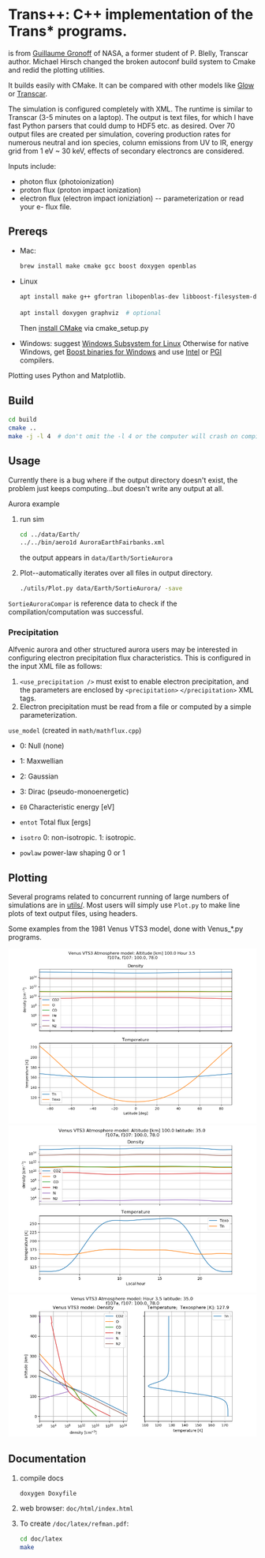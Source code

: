 # Trans++: C++ implementation of the Trans* programs.

is from [Guillaume Gronoff](https://scholar.google.com/citations?user=e2RfvmYAAAAJ) of NASA, a former student of P. Blelly, Transcar author.
Michael Hirsch changed the broken autoconf build system to Cmake and redid the plotting utilities.


It builds easily with CMake.
It can be compared with other models like
[Glow](https://www.github.com/scivision/glowaurora) or
[Transcar](https://www.github.com/scivision/transcar).

The simulation is configured completely with XML.
The runtime is similar to Transcar (3-5 minutes on a laptop).
The output is text files, for which I have fast Python parsers that could dump to HDF5 etc. as desired.
Over 70 output files are created per simulation, covering production rates for numerous neutral and ion species, column emissions from UV to IR, energy grid from 1 eV ~ 30 keV, effects of secondary electroncs are considered.

Inputs include:
* photon flux (photoionization)
* proton flux (proton impact ionization)
* electron flux (electron impact ioniziation) -- parameterization or read your e- flux file.


## Prereqs

* Mac:

    ```sh
    brew install make cmake gcc boost doxygen openblas
    ```
* Linux

    ```sh
    apt install make g++ gfortran libopenblas-dev libboost-filesystem-dev libboost-regex-dev

    apt install doxygen graphviz  # optional
    ```

    Then [install CMake](https://github.com/scivision/cmake-utils) via cmake_setup.py
* Windows: suggest [Windows Subsystem for Linux](https://www.scivision.co/install-windows-subsystem-for-linux/)
  Otherwise for native Windows, get [Boost binaries for Windows](https://www.boost.org/users/download/) and use [Intel](https://www.scivision.dev/install-intel-compiler-icc-icpc-ifort/) or [PGI](https://www.scivision.dev/install-pgi-free-compiler/) compilers.

Plotting uses Python and Matplotlib.

## Build

```sh
cd build
cmake ..
make -j -l 4  # don't omit the -l 4 or the computer will crash on compile due to excess resource use
```

## Usage
Currently there is a bug where if the output directory doesn't exist, the problem just keeps computing...but doesn't write any output at all.

Aurora example

1. run sim

   ```sh
   cd ../data/Earth/
   ../../bin/aero1d AuroraEarthFairbanks.xml
   ```
   the output appears in `data/Earth/SortieAurora`
2. Plot--automatically iterates over all files in output directory.

   ```sh
   ./utils/Plot.py data/Earth/SortieAurora/ -save
   ```


`SortieAuroraCompar` is reference data to check if the compilation/computation was successful.

### Precipitation
Alfvenic aurora and other structured aurora users may be interested in configuring electron precipitation flux characteristics.
This is configured in the input XML file as follows:

1. `<use_precipitation />` must exist to enable electron precipitation, and the parameters are enclosed by `<precipitation>` `</precipitation>` XML tags.
2. Electron precipitation must be read from a file or computed by a simple parameterization.

`use_model`  (created in `math/mathflux.cpp`)

* 0: Null (none)
* 1: Maxwellian
* 2: Gaussian
* 3: Dirac (pseudo-monoenergetic)


* `E0`     Characteristic energy [eV]
* `entot`  Total flux [ergs]
* `isotro` 0: non-isotropic.  1: isotropic.
* `powlaw` power-law shaping 0 or 1


## Plotting
Several programs related to concurrent running of large numbers of simulations are in [utils/](./utils).
Most users will simply use `Plot.py` to make line plots of text output files, using headers.

Some examples from the 1981 Venus VTS3 model, done with Venus_*.py programs.

![Venus Latitude](./data/venus_latitude.png)
![Venus Time](./data/venus_time.png)
![Venus Altitude](./data/venus_altprofile.png)

## Documentation

1. compile docs

   ```sh
   doxygen Doxyfile
   ```
2. web browser: `doc/html/index.html`
3. To create `/doc/latex/refman.pdf`:

   ```sh
   cd doc/latex
   make
   ```

